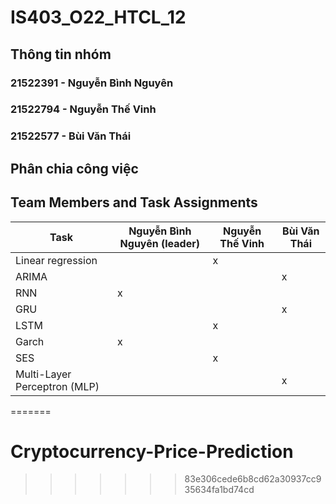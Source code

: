 # IS403_O22_HTCL_12

## Thông tin nhóm
### 21522391 - Nguyễn Bình Nguyên
### 21522794 - Nguyễn Thế Vinh
### 21522577 - Bùi Văn Thái

## Phân chia công việc
## Team Members and Task Assignments

| Task                             | Nguyễn Bình Nguyên (leader) | Nguyễn Thế Vinh | Bùi Văn Thái |
|----------------------------------|-----------------------------|-----------------|--------------|
| Linear regression                |                             | x               |              |
| ARIMA                            |                             |                 | x            |
| RNN                              | x                           |                 |              |
| GRU                              |                             |                 | x            |
| LSTM                             |                             | x               |              |
| Garch                            | x                           |                 |              |
| SES                              |                             | x               |              |
| Multi-Layer Perceptron (MLP)     |                             |                 | x            |
=======
# Cryptocurrency-Price-Prediction
>>>>>>> 83e306cede6b8cd62a30937cc935634fa1bd74cd
